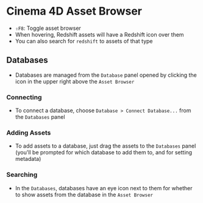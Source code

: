 # Cinema 4D Asset Browser

- `⇧F8`: Toggle asset browser
- When hovering, Redshift assets will have a Redshift icon over them
- You can also search for `redshift` to assets of that type

## Databases

- Databases are managed from the `Database` panel opened by clicking the icon in the upper right above the `Asset Browser`

### Connecting

- To connect a database, choose `Database > Connect Database...` from the `Databases` panel

### Adding Assets

- To add assets to a database, just drag the assets to the `Databases` panel (you'll be prompted for which database to add them to, and for setting metadata)

### Searching

- In the `Databases`, databases have an eye icon next to them for whether to show assets from the database in the `Asset Browser`
